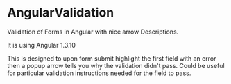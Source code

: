 # AngularValidation
Validation of Forms in Angular with nice arrow Descriptions. 

It is using Angular 1.3.10

This is designed to upon form submit highlight the first field with an error then a popup arrow tells you why the validation didn't pass. Could be useful for particular validation instructions needed for the field to pass.

